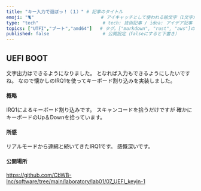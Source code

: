 ```yaml
---
title: "キー入力で遊ぼっ！（１）" # 記事のタイトル
emoji: "🐈"                         # アイキャッチとして使われる絵文字（1文字だけ）
type: "tech"                        # tech: 技術記事 / idea: アイデア記事
topics: ["UTFI","ブート","amd64"]   # タグ。["markdown", "rust", "aws"]のように指定する
published: false                    # 公開設定（falseにすると下書き）
---
```


## UEFI BOOT
文字出力はできるようになりました。
となれば入力もできるようにしたいですね。
なので懐かしのIRQ1を使ってキーボード割り込みを実装しました。


#### 概略
IRQ1によるキーボード割り込みです。
スキャンコードを拾うだけですが
確かにキーボードのUp＆Downを拾っています。


#### 所感
リアルモードから連綿と続いてきたIRQ1です。
感慨深いです。


#### 公開場所
https://github.com/CbWB-Inc/software/tree/main/laboratory/lab01/07_UEFI_keyin-1
